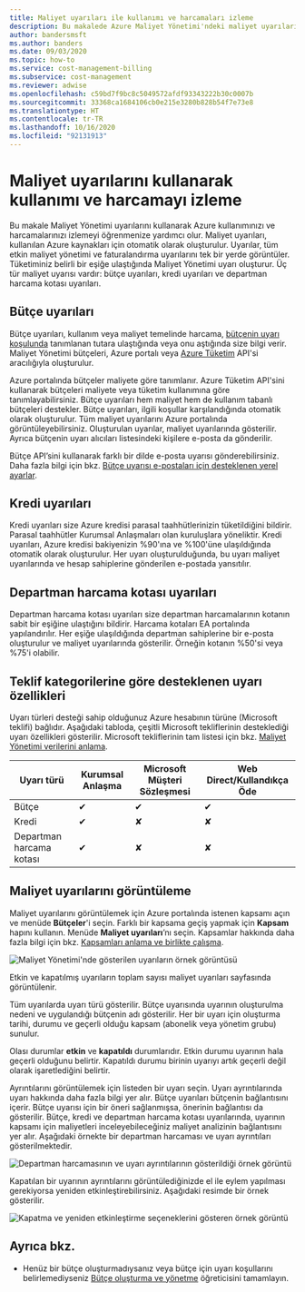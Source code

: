 ```yaml
---
title: Maliyet uyarıları ile kullanımı ve harcamaları izleme
description: Bu makalede Azure Maliyet Yönetimi'ndeki maliyet uyarılarının kullanımı ve harcamaları izlemenize nasıl yardımcı olduğu anlatılmaktadır.
author: bandersmsft
ms.author: banders
ms.date: 09/03/2020
ms.topic: how-to
ms.service: cost-management-billing
ms.subservice: cost-management
ms.reviewer: adwise
ms.openlocfilehash: c59bd7f9bc8c5049572afdf93343222b30c0007b
ms.sourcegitcommit: 33368ca1684106cb0e215e3280b828b54f7e73e8
ms.translationtype: HT
ms.contentlocale: tr-TR
ms.lasthandoff: 10/16/2020
ms.locfileid: "92131913"
---
```

# <a name="use-cost-alerts-to-monitor-usage-and-spending"></a>Maliyet uyarılarını kullanarak kullanımı ve harcamayı izleme

Bu makale Maliyet Yönetimi uyarılarını kullanarak Azure kullanımınızı ve harcamalarınızı izlemeyi öğrenmenize yardımcı olur. Maliyet uyarıları, kullanılan Azure kaynakları için otomatik olarak oluşturulur. Uyarılar, tüm etkin maliyet yönetimi ve faturalandırma uyarılarını tek bir yerde görüntüler. Tüketiminiz belirli bir eşiğe ulaştığında Maliyet Yönetimi uyarı oluşturur. Üç tür maliyet uyarısı vardır: bütçe uyarıları, kredi uyarıları ve departman harcama kotası uyarıları.

## <a name="budget-alerts"></a>Bütçe uyarıları

Bütçe uyarıları, kullanım veya maliyet temelinde harcama, [bütçenin uyarı koşulunda](tutorial-acm-create-budgets.md) tanımlanan tutara ulaştığında veya onu aştığında size bilgi verir. Maliyet Yönetimi bütçeleri, Azure portalı veya [Azure Tüketim](/rest/api/consumption) API'si aracılığıyla oluşturulur.

Azure portalında bütçeler maliyete göre tanımlanır. Azure Tüketim API'sini kullanarak bütçeleri maliyete veya tüketim kullanımına göre tanımlayabilirsiniz. Bütçe uyarıları hem maliyet hem de kullanım tabanlı bütçeleri destekler. Bütçe uyarıları, ilgili koşullar karşılandığında otomatik olarak oluşturulur. Tüm maliyet uyarılarını Azure portalında görüntüleyebilirsiniz. Oluşturulan uyarılar, maliyet uyarılarında gösterilir. Ayrıca bütçenin uyarı alıcıları listesindeki kişilere e-posta da gönderilir.

Bütçe API’sini kullanarak farklı bir dilde e-posta uyarısı gönderebilirsiniz. Daha fazla bilgi için bkz. [Bütçe uyarısı e-postaları için desteklenen yerel ayarlar](manage-automation.md#supported-locales-for-budget-alert-emails).

## <a name="credit-alerts"></a>Kredi uyarıları

Kredi uyarıları size Azure kredisi parasal taahhütlerinizin tüketildiğini bildirir. Parasal taahhütler Kurumsal Anlaşmaları olan kuruluşlara yöneliktir. Kredi uyarıları, Azure kredisi bakiyenizin %90'ına ve %100'üne ulaşıldığında otomatik olarak oluşturulur. Her uyarı oluşturulduğunda, bu uyarı maliyet uyarılarında ve hesap sahiplerine gönderilen e-postada yansıtılır.

## <a name="department-spending-quota-alerts"></a>Departman harcama kotası uyarıları

Departman harcama kotası uyarıları size departman harcamalarının kotanın sabit bir eşiğine ulaştığını bildirir. Harcama kotaları EA portalında yapılandırılır. Her eşiğe ulaşıldığında departman sahiplerine bir e-posta oluşturulur ve maliyet uyarılarında gösterilir. Örneğin kotanın %50'si veya %75'i olabilir.

## <a name="supported-alert-features-by-offer-categories"></a>Teklif kategorilerine göre desteklenen uyarı özellikleri

Uyarı türleri desteği sahip olduğunuz Azure hesabının türüne (Microsoft teklifi) bağlıdır. Aşağıdaki tabloda, çeşitli Microsoft tekliflerinin desteklediği uyarı özellikleri gösterilir. Microsoft tekliflerinin tam listesi için bkz. [Maliyet Yönetimi verilerini anlama](understand-cost-mgt-data.md).

| Uyarı türü | Kurumsal Anlaşma | Microsoft Müşteri Sözleşmesi | Web Direct/Kullandıkça Öde |
|---|---|---|---|
| Bütçe | ✔ | ✔ | ✔ |
| Kredi | ✔ |✘ | ✘ |
| Departman harcama kotası | ✔ | ✘ | ✘ |



## <a name="view-cost-alerts"></a>Maliyet uyarılarını görüntüleme

Maliyet uyarılarını görüntülemek için Azure portalında istenen kapsamı açın ve menüde **Bütçeler**'i seçin. Farklı bir kapsama geçiş yapmak için **Kapsam** hapını kullanın. Menüde **Maliyet uyarıları**’nı seçin. Kapsamlar hakkında daha fazla bilgi için bkz. [Kapsamları anlama ve birlikte çalışma](understand-work-scopes.md).

![Maliyet Yönetimi'nde gösterilen uyarıların örnek görüntüsü](./media/cost-mgt-alerts-monitor-usage-spending/budget-alerts-fullscreen.png)

Etkin ve kapatılmış uyarıların toplam sayısı maliyet uyarıları sayfasında görüntülenir.

Tüm uyarılarda uyarı türü gösterilir. Bütçe uyarısında uyarının oluşturulma nedeni ve uygulandığı bütçenin adı gösterilir. Her bir uyarı için oluşturma tarihi, durumu ve geçerli olduğu kapsam (abonelik veya yönetim grubu) sunulur.

Olası durumlar **etkin** ve **kapatıldı** durumlarıdır. Etkin durumu uyarının hala geçerli olduğunu belirtir. Kapatıldı durumu birinin uyarıyı artık geçerli değil olarak işaretlediğini belirtir.

Ayrıntılarını görüntülemek için listeden bir uyarı seçin. Uyarı ayrıntılarında uyarı hakkında daha fazla bilgi yer alır. Bütçe uyarıları bütçenin bağlantısını içerir. Bütçe uyarısı için bir öneri sağlanmışsa, önerinin bağlantısı da gösterilir. Bütçe, kredi ve departman harcama kotası uyarılarında, uyarının kapsamı için maliyetleri inceleyebileceğiniz maliyet analizinin bağlantısını yer alır. Aşağıdaki örnekte bir departman harcaması ve uyarı ayrıntıları gösterilmektedir.

![Departman harcamasının ve uyarı ayrıntılarının gösterildiği örnek görüntü](./media/cost-mgt-alerts-monitor-usage-spending/dept-spending-selected-with-credits.png)

Kapatılan bir uyarının ayrıntılarını görüntülediğinizde el ile eylem yapılması gerekiyorsa yeniden etkinleştirebilirsiniz. Aşağıdaki resimde bir örnek gösterilir.

![Kapatma ve yeniden etkinleştirme seçeneklerini gösteren örnek görüntü](./media/cost-mgt-alerts-monitor-usage-spending/Dismiss-reactivate-options.png)

## <a name="see-also"></a>Ayrıca bkz.

- Henüz bir bütçe oluşturmadıysanız veya bütçe için uyarı koşullarını belirlemediyseniz [Bütçe oluşturma ve yönetme](tutorial-acm-create-budgets.md) öğreticisini tamamlayın.